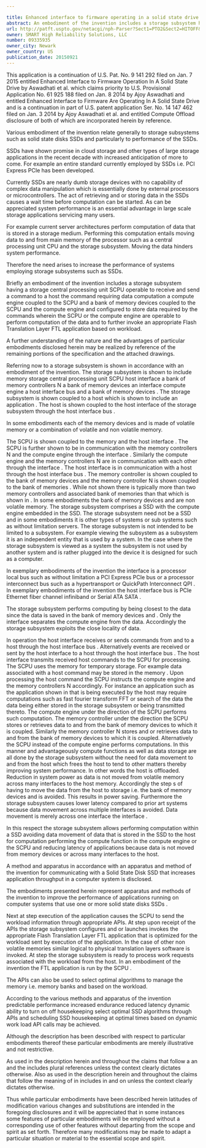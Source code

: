 ```yaml
---

title: Enhanced interface to firmware operating in a solid state drive
abstract: An embodiment of the invention includes a storage subsystem having a storage central processing unit (SCPU) operable to receive and send a command to a host, the command requiring data computation, a compute engine coupled to the SCPU, and a bank of memory devices coupled to the SCPU and the compute engine and configured to store data required by the commands, wherein the SCPU or the compute engine are operable to perform computation of the data and to further invoke an appropriate Flash Translation Layer (FTL) application based on workload.
url: http://patft.uspto.gov/netacgi/nph-Parser?Sect1=PTO2&Sect2=HITOFF&p=1&u=%2Fnetahtml%2FPTO%2Fsearch-adv.htm&r=1&f=G&l=50&d=PALL&S1=09335935&OS=09335935&RS=09335935
owner: SMART High Reliability Solutions, LLC
number: 09335935
owner_city: Newark
owner_country: US
publication_date: 20150921
---
```

This application is a continuation of U.S. Pat. No. 9 141 292 filed on Jan. 7 2015 entitled Enhanced Interface to Firmware Operation In A Solid State Drive by Aswadhati et al. which claims priority to U.S. Provisional Application No. 61 925 188 filed on Jan. 8 2014 by Ajoy Aswadhati and entitled Enhanced Interface to Firmware Are Operating In A Solid State Drive and is a continuation in part of U.S. patent application Ser. No. 14 147 462 filed on Jan. 3 2014 by Ajoy Aswadhati et al. and entitled Compute Offload disclosure of both of which are incorporated herein by reference.

Various embodiment of the invention relate generally to storage subsystems such as solid state disks SSDs and particularly to performance of the SSDs.

SSDs have shown promise in cloud storage and other types of large storage applications in the recent decade with increased anticipation of more to come. For example an entire standard currently employed by SSDs i.e. PCI Express PCIe has been developed.

Currently SSDs are nearly dumb storage devices with no capability of complex data manipulation which is essentially done by external processors or microcontrollers. The act of retrieving and or storing data in the SSDs causes a wait time before computation can be started. As can be appreciated system performance is an essential advantage in large scale storage applications servicing many users.

For example current server architectures perform computation of data that is stored in a storage medium. Performing this computation entails moving data to and from main memory of the processor such as a central processing unit CPU and the storage subsystem. Moving the data hinders system performance.

Therefore the need arises to increase the performance of systems employing storage subsystems such as SSDs.

Briefly an embodiment of the invention includes a storage subsystem having a storage central processing unit SCPU operable to receive and send a command to a host the command requiring data computation a compute engine coupled to the SCPU and a bank of memory devices coupled to the SCPU and the compute engine and configured to store data required by the commands wherein the SCPU or the compute engine are operable to perform computation of the data and to further invoke an appropriate Flash Translation Layer FTL application based on workload.

A further understanding of the nature and the advantages of particular embodiments disclosed herein may be realized by reference of the remaining portions of the specification and the attached drawings.

Referring now to a storage subsystem is shown in accordance with an embodiment of the invention. The storage subsystem is shown to include memory storage central processing unit SCPU host interface a bank of memory controllers N a bank of memory devices an interface compute engine a host interface bus and a bank of memory devices . The storage subsystem is shown coupled to a host which is shown to include an application . The host is shown coupled to the host interface of the storage subsystem through the host interface bus .

In some embodiments each of the memory devices and is made of volatile memory or a combination of volatile and non volatile memory.

The SCPU is shown coupled to the memory and the host interface . The SCPU is further shown to be in communication with the memory controllers N and the compute engine through the interface . Similarly the compute engine and the memory controllers N are in communication with each other through the interface . The host interface is in communication with a host through the host interface bus . The memory controller is shown coupled to the bank of memory devices and the memory controller N is shown coupled to the bank of memories . While not shown there is typically more than two memory controllers and associated bank of memories than that which is shown in . In some embodiments the bank of memory devices and are non volatile memory. The storage subsystem comprises a SSD with the compute engine embedded in the SSD. The storage subsystem need not be a SSD and in some embodiments it is other types of systems or sub systems such as without limitation servers. The storage subsystem is not intended to be limited to a subsystem. For example viewing the subsystem as a subsystem it is an independent entity that is used by a system. In the case where the storage subsystem is viewed as a system the subsystem is not used by another system and is rather plugged into the device it is designed for such as a computer.

In exemplary embodiments of the invention the interface is a processor local bus such as without limitation a PCI Express PCIe bus or a processor interconnect bus such as a hypertransport or QuickPath Interconnect QPI . In exemplary embodiments of the invention the host interface bus is PCIe Ethernet fiber channel infiniband or Serial ATA SATA .

The storage subsystem performs computing by being closest to the data since the data is saved in the bank of memory devices and . Only the interface separates the compute engine from the data. Accordingly the storage subsystem exploits the close locality of data.

In operation the host interface receives or sends commands from and to a host through the host interface bus . Alternatively events are received or sent by the host interface to a host through the host interface bus . The host interface transmits received host commands to the SCPU for processing. The SCPU uses the memory for temporary storage. For example data associated with a host command may be stored in the memory . Upon processing the host command the SCPU instructs the compute engine and the memory controllers N accordingly. For instance an application such as the application shown in that is being executed by the host may require computations such as fast fourier transform FFT or search of the data the data being either stored in the storage subsystem or being transmitted thereto. The compute engine under the direction of the SCPU performs such computation. The memory controller under the direction the SCPU stores or retrieves data to and from the bank of memory devices to which it is coupled. Similarly the memory controller N stores and or retrieves data to and from the bank of memory devices to which it is coupled. Alternatively the SCPU instead of the compute engine performs computations. In this manner and advantageously compute functions as well as data storage are all done by the storage subsystem without the need for data movement to and from the host which frees the host to tend to other matters thereby improving system performance. In other words the host is offloaded. Reduction in system power as data is not moved from volatile memory across many interfaces to the host memory. Accordingly the step s of having to move the data from the host to storage i.e. the bank of memory devices and is avoided. This results in power saving. Furthermore the storage subsystem causes lower latency compared to prior art systems because data movement across multiple interfaces is avoided. Data movement is merely across one interface the interface .

In this respect the storage subsystem allows performing computation within a SSD avoiding data movement of data that is stored in the SSD to the host for computation performing the compute function in the compute engine or the SCPU and reducing latency of applications because data is not moved from memory devices or across many interfaces to the host.

A method and apparatus in accordance with an apparatus and method of the invention for communicating with a Solid State Disk SSD that increases application throughput in a computer system is disclosed.

The embodiments presented herein represent apparatus and methods of the invention to improve the performance of applications running on computer systems that use one or more solid state disks SSDs .

Next at step execution of the application causes the SCPU to send the workload information through appropriate APIs. At step upon receipt of the APIs the storage subsystem configures and or launches invokes the appropriate Flash Translation Layer FTL application that is optimized for the workload sent by execution of the application. In the case of other non volatile memories similar logical to physical translation layers software is invoked. At step the storage subsystem is ready to process work requests associated with the workload from the host. In an embodiment of the invention the FTL application is run by the SCPU .

The APIs can also be used to select optimal algorithms to manage the memory i.e. memory banks and based on the workload.

According to the various methods and apparatus of the invention predictable performance increased endurance reduced latency dynamic ability to turn on off housekeeping select optimal SSD algorithms through APIs and scheduling SSD housekeeping at optimal times based on dynamic work load API calls may be achieved.

Although the description has been described with respect to particular embodiments thereof these particular embodiments are merely illustrative and not restrictive.

As used in the description herein and throughout the claims that follow a an and the includes plural references unless the context clearly dictates otherwise. Also as used in the description herein and throughout the claims that follow the meaning of in includes in and on unless the context clearly dictates otherwise.

Thus while particular embodiments have been described herein latitudes of modification various changes and substitutions are intended in the foregoing disclosures and it will be appreciated that in some instances some features of particular embodiments will be employed without a corresponding use of other features without departing from the scope and spirit as set forth. Therefore many modifications may be made to adapt a particular situation or material to the essential scope and spirit.

